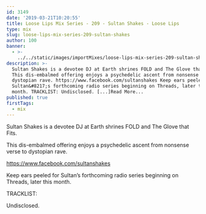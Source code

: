 ```yaml
---
id: 3149
date: '2019-03-21T10:20:55'
title: Loose Lips Mix Series - 209 - Sultan Shakes - Loose Lips
type: mix
slug: loose-lips-mix-series-209-sultan-shakes
author: 100
banner:
  - >-
    ../../static/images/importMixes/loose-lips-mix-series-209-sultan-shakes/image3149.jpeg
description: >-
  Sultan Shakes is a devotee DJ at Earth shrines FOLD and The Glove that Fits.
  This dis-embalmed offering enjoys a psychedelic ascent from nonsense verse to
  dystopian rave. https://www.facebook.com/sultanshakes Keep ears peeled for
  Sultan&#8217;s forthcoming radio series beginning on Threads, later this
  month. TRACKLIST: Undisclosed. [...]Read More...
published: true
firstTags:
  - mix
---
```

Sultan Shakes is a devotee DJ at Earth shrines FOLD and The Glove that Fits.

This dis-embalmed offering enjoys a psychedelic ascent from nonsense verse to dystopian rave.

https://www.facebook.com/sultanshakes  

Keep ears peeled for Sultan’s forthcoming radio series beginning on Threads, later this month.

TRACKLIST:

Undisclosed.